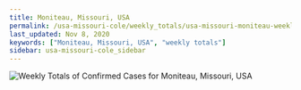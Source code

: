 ```yaml
---
title: Moniteau, Missouri, USA
permalink: /usa-missouri-cole/weekly_totals/usa-missouri-moniteau-weekly_totals.html
last_updated: Nov 8, 2020
keywords: ["Moniteau, Missouri, USA", "weekly totals"]
sidebar: usa-missouri-cole_sidebar
---
```


![Weekly Totals of Confirmed Cases for Moniteau, Missouri, USA](/covid_tracker/images/graphs/usa-missouri-moniteau-weekly_totals_graph.png)
